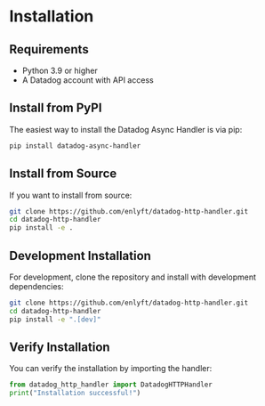 # Installation

## Requirements

- Python 3.9 or higher
- A Datadog account with API access

## Install from PyPI

The easiest way to install the Datadog Async Handler is via pip:

```bash
pip install datadog-async-handler
```

## Install from Source

If you want to install from source:

```bash
git clone https://github.com/enlyft/datadog-http-handler.git
cd datadog-http-handler
pip install -e .
```

## Development Installation

For development, clone the repository and install with development dependencies:

```bash
git clone https://github.com/enlyft/datadog-http-handler.git
cd datadog-http-handler
pip install -e ".[dev]"
```

## Verify Installation

You can verify the installation by importing the handler:

```python
from datadog_http_handler import DatadogHTTPHandler
print("Installation successful!")
```